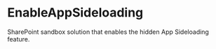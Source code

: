 EnableAppSideloading
====================

SharePoint sandbox solution that enables the hidden App Sideloading feature. 

